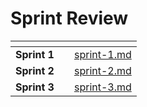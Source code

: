 # Sprint Review

<table data-view="cards"><thead><tr><th></th><th></th><th data-hidden data-card-target data-type="content-ref"></th></tr></thead><tbody><tr><td><strong>Sprint 1</strong></td><td></td><td><a href="sprint-1.md">sprint-1.md</a></td></tr><tr><td><strong>Sprint 2</strong></td><td></td><td><a href="sprint-2.md">sprint-2.md</a></td></tr><tr><td><strong>Sprint 3</strong></td><td></td><td><a href="sprint-3.md">sprint-3.md</a></td></tr></tbody></table>
